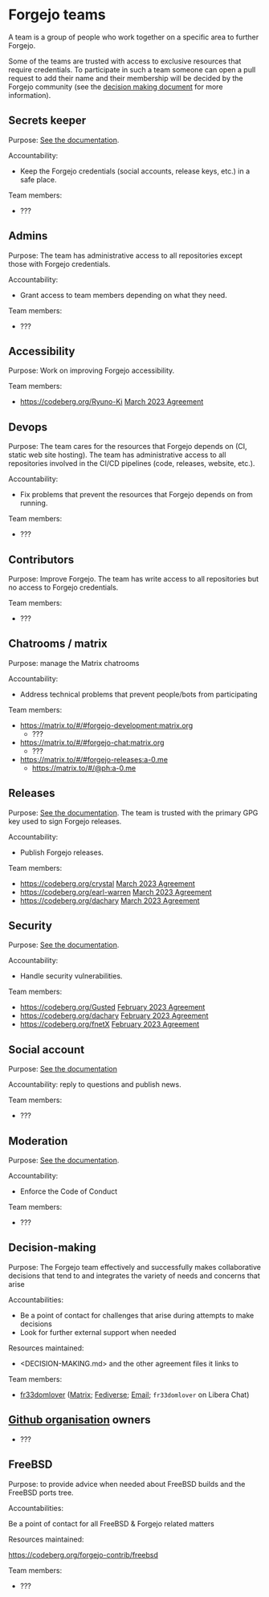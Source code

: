 # Forgejo teams

A team is a group of people who work together on a specific area to further Forgejo.

Some of the teams are trusted with access to exclusive resources that require credentials. To participate in such a team someone can open a pull request to add their name and their membership will be decided by the Forgejo community (see the [decision making document](DECISION-MAKING.md) for more information).

## Secrets keeper

Purpose: [See the documentation](https://codeberg.org/forgejo/forgejo/src/branch/forgejo/CONTRIBUTING/SECRETS.md).

Accountability:

* Keep the Forgejo credentials (social accounts, release keys, etc.) in a safe place.

Team members:

* ???

## Admins

Purpose: The team has administrative access to all repositories except those with Forgejo credentials.

Accountability:

* Grant access to team members depending on what they need.

Team members:

* ???

## Accessibility

Purpose: Work on improving Forgejo accessibility.

Team members:

* https://codeberg.org/Ryuno-Ki [March 2023 Agreement](https://codeberg.org/forgejo/meta/issues/181)

## Devops

Purpose: The team cares for the resources that Forgejo depends on (CI, static web site hosting). The team has administrative access to all repositories involved in the CI/CD pipelines (code, releases, website, etc.).

Accountability:

* Fix problems that prevent the resources that Forgejo depends on from running.

Team members:

* ???

## Contributors

Purpose: Improve Forgejo. The team has write access to all repositories but no access to Forgejo credentials.

Team members:

* ???

## Chatrooms / matrix

Purpose: manage the Matrix chatrooms

Accountability:

* Address technical problems that prevent people/bots from participating

Team members:

* https://matrix.to/#/#forgejo-development:matrix.org
  * ???
* https://matrix.to/#/#forgejo-chat:matrix.org
  * ???
* https://matrix.to/#/#forgejo-releases:a-0.me
  * https://matrix.to/#/@ph:a-0.me

## Releases

Purpose: [See the documentation](https://codeberg.org/forgejo/forgejo/src/branch/forgejo/CONTRIBUTING/RELEASE.md). The team is trusted with the primary GPG key used to sign Forgejo releases.

Accountability:

* Publish Forgejo releases.

Team members:

* https://codeberg.org/crystal [March 2023 Agreement](https://codeberg.org/forgejo/governance/issues/5)
* https://codeberg.org/earl-warren [March 2023 Agreement](https://codeberg.org/forgejo/governance/issues/3)
* https://codeberg.org/dachary [March 2023 Agreement](https://codeberg.org/forgejo/governance/issues/2)

## Security

Purpose: [See the documentation](https://codeberg.org/forgejo/forgejo/src/branch/forgejo/CONTRIBUTING/SECURITY.md).

Accountability:

* Handle security vulnerabilities.

Team members:

* https://codeberg.org/Gusted [February 2023 Agreement](https://codeberg.org/forgejo/meta/issues/142)
* https://codeberg.org/dachary [February 2023 Agreement](https://codeberg.org/forgejo/meta/issues/139)
* https://codeberg.org/fnetX [February 2023 Agreement](https://codeberg.org/forgejo/meta/issues/141)

## Social account

Purpose: [See the documentation](teams/SOCIAL.md)

Accountability: reply to questions and publish news.

Team members:

* ???

## Moderation

Purpose: [See the documentation](https://codeberg.org/forgejo/forgejo/src/branch/forgejo/CONTRIBUTING/COC.md).

Accountability:

* Enforce the Code of Conduct

Team members:

* ???

## Decision-making

Purpose: The Forgejo team effectively and successfully makes collaborative
decisions that tend to and integrates the variety of needs and concerns that
arise

Accountabilities:

- Be a point of contact for challenges that arise during attempts to make
  decisions
- Look for further external support when needed

Resources maintained:

- <DECISION-MAKING.md> and the other agreement files it links to

Team members:

- [fr33domlover](https://codeberg.org/fr33domlover)
  ([Matrix](https://matrix.to/#/@pere:towards.vision);
  [Fediverse](https://micro.towards.vision/@pere);
  [Email](mailto:pere@towards.vision);
  `fr33domlover` on Libera Chat)

## [Github organisation](https://github.com/forgejo) owners

- ???

## FreeBSD

Purpose: to provide advice when needed about FreeBSD builds and the FreeBSD
ports tree.

Accountabilities:

Be a point of contact for all FreeBSD & Forgejo related matters

Resources maintained:

https://codeberg.org/forgejo-contrib/freebsd

Team members:

- ???
